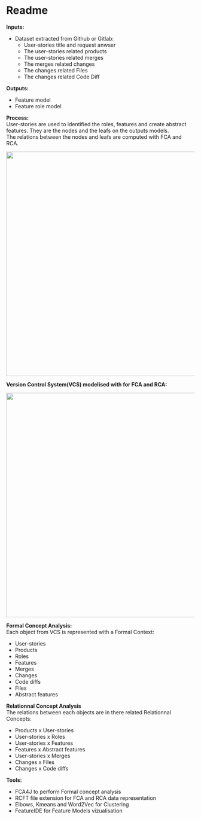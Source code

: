 # Readme
**Inputs:**
- Dataset extracted from Github or Gitlab:
  - User-stories title and request anwser
  - The user-stories related products
  - The user-stories related merges
  - The merges related changes
  - The changes related Files
  - The changes related Code Diff
  
**Outputs:**
- Feature model
- Feature role model  

**Process:**  
User-stories are used to identified the roles, features and create abstract features. They are the nodes and the leafs on the outputs models.  
The relations between the nodes and leafs are computed with FCA and RCA.

<div>
<img src="https://github.com/Hyrlos/Bridging-the-Gap-between-User-Stories-and-Feature-Models-by-Leveraging-Version-Control-Platform/assets/36265996/3b8910c9-2f6e-444a-a5dd-e969f9fd2392" width="600"/>
</div>

**Version Control System(VCS) modelised with for FCA and RCA:**

<div>
<img src="https://github.com/Hyrlos/Bridging-the-Gap-between-User-Stories-and-Feature-Models-by-Leveraging-Version-Control-Platform/assets/36265996/b13605b5-16aa-4ca2-aa04-14322c835932" width="600"/>
</div>


**Formal Concept Analysis:**  
Each object from VCS is represented with a Formal Context:   
- User-stories
- Products
- Roles
- Features
- Merges
- Changes
- Code diffs
- Files
- Abstract features

**Relationnal Concept Analysis**  
The relations between each objects are in there related Relationnal Concepts:  
- Products x User-stories  
- User-stories x Roles
- User-stories x Features
- Features x Abstract features
- User-stories x Merges
- Changes x Files
- Changes x Code diffs

**Tools:**
- FCA4J to perform Formal concept analysis
- RCFT file extension for FCA and RCA data representation
- Elbows, Kmeans and Word2Vec for Clustering 
- FeatureIDE for Feature Models vizualisation 
